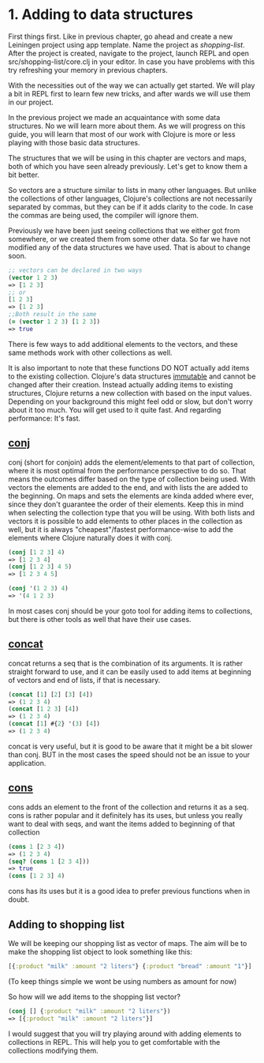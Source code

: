 # 1. Adding to data structures

First things first.
Like in previous chapter,
go ahead and create a new Leiningen project using app template.
Name the project as _shopping-list_.
After the project is created,
navigate to the project,
launch REPL and open src/shopping-list/core.clj in your editor.
In case you have problems with this try refreshing your memory in previous chapters.

With the necessities out of the way we can actually get started.
We will play a bit in REPL first to learn few new tricks,
and after wards we will use them in our project.

In the previous project we made an acquaintance with some data structures.
No we will learn more about them.
As we will progress on this guide,
you will learn that most of our work with Clojure is more or less playing with those basic data structures.

The structures that we will be using in this chapter are vectors and maps,
both of which you have seen already previously.
Let's get to know them a bit better.

So vectors are a structure similar to lists in many other languages.
But unlike the collections of other languages,
Clojure's collections are not necessarily separated by commas,
but they can be if it adds clarity to the code.
In case the commas are being used,
the compiler will ignore them.

Previously we have been just seeing collections that we either got from somewhere,
or we created them from some other data.
So far we have not modified any of the data structures we have used.
That is about to change soon.

```clojure
;; vectors can be declared in two ways
(vector 1 2 3)
=> [1 2 3]
;; or
[1 2 3]
=> [1 2 3]
;;Both result in the same
(= (vector 1 2 3) [1 2 3])
=> true
```

There is few ways to add additional elements to the vectors,
and these same methods work with other collections as well.

It is also important to note that these functions DO NOT actually add items to the existing collection.
Clojure's data structures [immutable](https://en.wikipedia.org/wiki/Immutable_object) and cannot be changed after their creation.
Instead actually adding items to existing structures,
Clojure returns a new collection with based on the input values.
Depending on your background this might feel odd or slow,
but don't worry about it too much.
You will get used to it quite fast.
And regarding performance: It's fast.

## [conj](https://clojuredocs.org/clojure.core/conj)

conj (short for conjoin) adds the element/elements to that part of collection,
where it is most optimal from the performance perspective to do so.
That means the outcomes differ based on the type of collection being used.
With vectors the elements are added to the end,
and with lists the are added to the beginning.
On maps and sets the elements are kinda added where ever,
since they don't guarantee the order of their elements.
Keep this in mind when selecting the collection type that you will be using.
With both lists and vectors it is possible to add elements to other places in the collection as well,
but it is always "cheapest"/fastest performance-wise to add the elements where Clojure naturally does it with conj.

```clojure
(conj [1 2 3] 4)
=> [1 2 3 4]
(conj [1 2 3] 4 5)
=> [1 2 3 4 5]

(conj '(1 2 3) 4)
=> '(4 1 2 3)
```

In most cases conj should be your goto tool for adding items to collections,
but there is other tools as well that have their use cases.

## [concat](https://clojuredocs.org/clojure.core/concat)

concat returns a seq that is the combination of its arguments.
It is rather straight forward to use,
and it can be easily used to add items at beginning of vectors and end of lists,
if that is necessary.

```clojure
(concat [1] [2] [3] [4])
=> (1 2 3 4)
(concat [1 2 3] [4])
=> (1 2 3 4)
(concat [1] #{2} '(3) [4])
=> (1 2 3 4)
```

concat is very useful,
but it is good to be aware that it might be a bit slower than conj.
BUT in the most cases the speed should not be an issue to your application.

## [cons](https://clojuredocs.org/clojure.core/cons)

cons adds an element to the front of the collection and returns it as a seq.
cons is rather popular and it definitely has its uses,
but unless you really want to deal with seqs,
and want the items added to beginning of that collection

```clojure
(cons 1 [2 3 4])
=> (1 2 3 4)
(seq? (cons 1 [2 3 4]))
=> true
(cons [1 2 3] 4)
```

cons has its uses but it is a good idea to prefer previous functions when in doubt.

## Adding to shopping list

We will be keeping our shopping list as vector of maps.
The aim will be to make the shopping list object to look something like this:

```clojure
[{:product "milk" :amount "2 liters"} {:product "bread" :amount "1"}]
```

(To keep things simple we wont be using numbers as amount for now)

So how will we add items to the shopping list vector?

```clojure
(conj [] {:product "milk" :amount "2 liters"})
=> [{:product "milk" :amount "2 liters"}]
```

I would suggest that you will try playing around with adding elements to collections in REPL.
This will help you to get comfortable with the collections modifying them.
